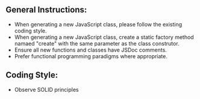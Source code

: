 
## General Instructions:

- When generating a new JavaScript class, please follow the existing coding style.
- When generating a new JavaScript class, create a static factory method namaed "create" with the same parameter as the class construtor.
- Ensure all new functions and classes have JSDoc comments.
- Prefer functional programming paradigms where appropriate.

## Coding Style:

- Observe SOLID principles
